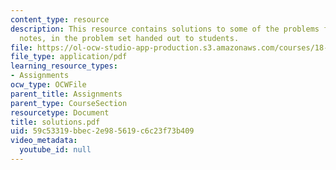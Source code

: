 ```yaml
---
content_type: resource
description: This resource contains solutions to some of the problems from the course
  notes, in the problem set handed out to students.
file: https://ol-ocw-studio-app-production.s3.amazonaws.com/courses/18-155-differential-analysis-fall-2004/59c53319bbec2e985619c6c23f73b409_solutions.pdf
file_type: application/pdf
learning_resource_types:
- Assignments
ocw_type: OCWFile
parent_title: Assignments
parent_type: CourseSection
resourcetype: Document
title: solutions.pdf
uid: 59c53319-bbec-2e98-5619-c6c23f73b409
video_metadata:
  youtube_id: null
---
```

